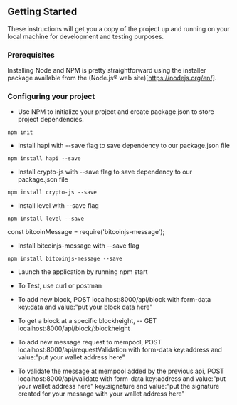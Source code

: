 ## Getting Started

These instructions will get you a copy of the project up and running on your local machine for development and testing purposes.

### Prerequisites

Installing Node and NPM is pretty straightforward using the installer package available from the (Node.js® web site)[https://nodejs.org/en/].

### Configuring your project

- Use NPM to initialize your project and create package.json to store project dependencies.
```
npm init
```
- Install hapi with --save flag to save dependency to our package.json file
```
npm install hapi --save
```
- Install crypto-js with --save flag to save dependency to our package.json file
```
npm install crypto-js --save
```

- Install level with --save flag
```
npm install level --save
```
const bitcoinMessage = require('bitcoinjs-message'); 
- Install bitcoinjs-message with --save flag
```
npm install bitcoinjs-message --save
```

- Launch the application by running npm start 

- To Test, use curl or postman 

- To add new block, POST  localhost:8000/api/block with form-data
key:data  and value:"put your block data here"

- To get a block at a specific blockheight, 
	-- GET  localhost:8000/api/block/:blockheight 

- To add new message request to mempool, POST  localhost:8000/api/requestValidation with form-data
key:address  and value:"put your wallet address here"

- To validate the message at mempool added by the previous api, POST  localhost:8000/api/validate with form-data
key:address  and value:"put your wallet address here"
key:signature  and value:"put the signature created for your message with your wallet address here"


